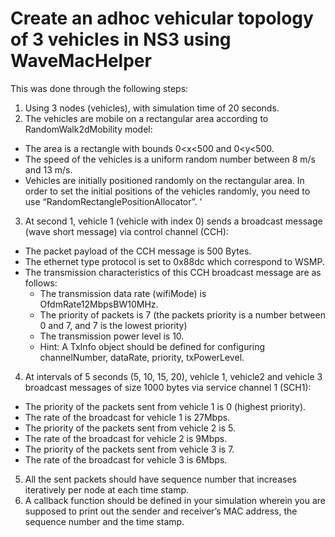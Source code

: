 # Create an adhoc vehicular topology of 3 vehicles in NS3 using WaveMacHelper
This was done through the following steps:  
1. Using 3 nodes (vehicles), with simulation time of 20 seconds.  
2. The vehicles are mobile on a rectangular area according to RandomWalk2dMobility model:  
* The area is a rectangle with bounds 0<x<500 and 0<y<500.
* The speed of the vehicles is a uniform random number between 8 m/s and 13 m/s.  
* Vehicles are initially positioned randomly on the rectangular area. In order to set the initial positions of the vehicles randomly, you need to use “RandomRectanglePositionAllocator”.  '
3. At second 1, vehicle 1 (vehicle with index 0) sends a broadcast message (wave short message) via control channel (CCH):  
* The packet payload of the CCH message is 500 Bytes.  
* The ethernet type protocol is set to 0x88dc which correspond to WSMP.  
* The transmission characteristics of this CCH broadcast message are as follows:  
  - The transmission data rate (wifiMode) is OfdmRate12MbpsBW10MHz.
  - The priority of packets is 7 (the packets priority is a number between 0 and 7, and 7 is the lowest priority)
  - The transmission power level is 10.
  - Hint: A TxInfo object should be defined for configuring channelNumber, dataRate, priority, txPowerLevel.  
4. At intervals of 5 seconds (5, 10, 15, 20), vehicle 1, vehicle2 and vehicle 3 broadcast messages of size 1000 bytes via service channel 1 (SCH1):  
* The priority of the packets sent from vehicle 1 is 0 (highest priority).  
* The rate of the broadcast for vehicle 1 is 27Mbps.  
* The priority of the packets sent from vehicle 2 is 5.  
* The rate of the broadcast for vehicle 2 is 9Mbps.  
* The priority of the packets sent from vehicle 3 is 7.    
* The rate of the broadcast for vehicle 3 is 6Mbps.  
5. All the sent packets should have sequence number that increases iteratively per node at each time stamp.  
6. A callback function should be defined in your simulation wherein you are supposed to print out the sender and receiver’s MAC address, the sequence number and the time stamp.
